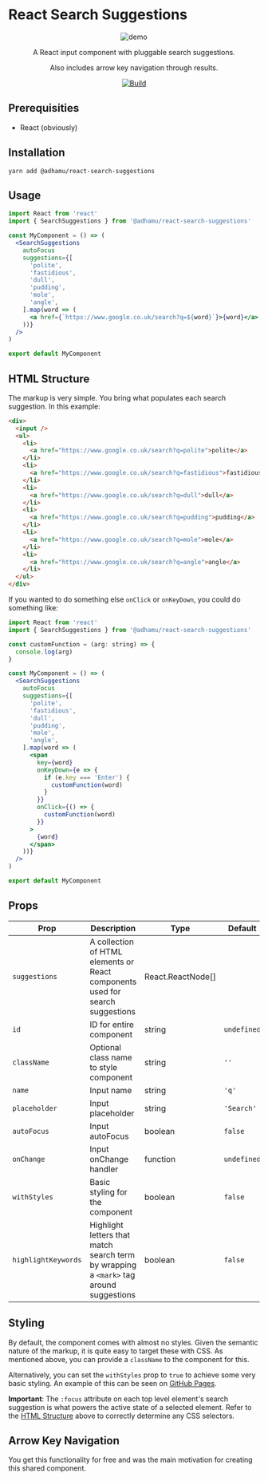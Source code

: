 # React Search Suggestions

<div align="center">
  <img src="https://raw.githubusercontent.com/adhamu/react-search-suggestions/main/demo.png" alt="demo"/>

A React input component with pluggable search suggestions.

Also includes arrow key navigation through results.

[![Build](https://github.com/adhamu/react-search-suggestions/actions/workflows/ci.yml/badge.svg?branch=main)](https://github.com/adhamu/react-search-suggestions/actions)

</div>

## Prerequisities

- React (obviously)

## Installation

```shell
yarn add @adhamu/react-search-suggestions
```

## Usage

```jsx
import React from 'react'
import { SearchSuggestions } from '@adhamu/react-search-suggestions'

const MyComponent = () => (
  <SearchSuggestions
    autoFocus
    suggestions={[
      'polite',
      'fastidious',
      'dull',
      'pudding',
      'mole',
      'angle',
    ].map(word => (
      <a href={`https://www.google.co.uk/search?q=${word}`}>{word}</a>
    ))}
  />
)

export default MyComponent
```

## HTML Structure

The markup is very simple. You bring what populates each search suggestion. In this example:

```html
<div>
  <input />
  <ul>
    <li>
      <a href="https://www.google.co.uk/search?q=polite">polite</a>
    </li>
    <li>
      <a href="https://www.google.co.uk/search?q=fastidious">fastidious</a>
    </li>
    <li>
      <a href="https://www.google.co.uk/search?q=dull">dull</a>
    </li>
    <li>
      <a href="https://www.google.co.uk/search?q=pudding">pudding</a>
    </li>
    <li>
      <a href="https://www.google.co.uk/search?q=mole">mole</a>
    </li>
    <li>
      <a href="https://www.google.co.uk/search?q=angle">angle</a>
    </li>
  </ul>
</div>
```

If you wanted to do something else `onClick` or `onKeyDown`, you could do something like:

```jsx
import React from 'react'
import { SearchSuggestions } from '@adhamu/react-search-suggestions'

const customFunction = (arg: string) => {
  console.log(arg)
}

const MyComponent = () => (
  <SearchSuggestions
    autoFocus
    suggestions={[
      'polite',
      'fastidious',
      'dull',
      'pudding',
      'mole',
      'angle',
    ].map(word => (
      <span
        key={word}
        onKeyDown={e => {
          if (e.key === 'Enter') {
            customFunction(word)
          }
        }}
        onClick={() => {
          customFunction(word)
        }}
      >
        {word}
      </span>
    ))}
  />
)

export default MyComponent
```

## Props

| Prop                | Description                                                                            | Type              | Default     | Required? |
| ------------------- | -------------------------------------------------------------------------------------- | ----------------- | ----------- | --------- |
| `suggestions`       | A collection of HTML elements or React components used for search suggestions          | React.ReactNode[] |             | Y         |
| `id`                | ID for entire component                                                                | string            | `undefined` | N         |
| `className`         | Optional class name to style component                                                 | string            | `''`        | N         |
| `name`              | Input name                                                                             | string            | `'q'`       | N         |
| `placeholder`       | Input placeholder                                                                      | string            | `'Search'`  | N         |
| `autoFocus`         | Input autoFocus                                                                        | boolean           | `false`     | N         |
| `onChange`          | Input onChange handler                                                                 | function          | `undefined` | N         |
| `withStyles`        | Basic styling for the component                                                        | boolean           | `false`     | N         |
| `highlightKeywords` | Highlight letters that match search term by wrapping a `<mark>` tag around suggestions | boolean           | `false`     | N         |

## Styling

By default, the component comes with almost no styles. Given the semantic nature of the markup, it is quite easy to target these with CSS. As mentioned above, you can provide a `className` to the component for this.

Alternatively, you can set the `withStyles` prop to `true` to achieve some very basic styling. An example of this can be seen on [GitHub Pages](http://adhamu.github.io/react-search-suggestions/).

**Important**: The `:focus` attribute on each top level element's search suggestion is what powers the active state of a selected element. Refer to the [HTML Structure](#html-structure) above to correctly determine any CSS selectors.

## Arrow Key Navigation

You get this functionality for free and was the main motivation for creating this shared component.
